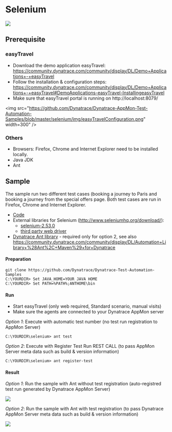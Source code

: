 # Selenium

<img src="https://github.com/Dynatrace/Dynatrace-AppMon-Test-Automation-Samples/blob/master/selenium/img/selenium.png" />

## Prerequisite

### easyTravel

* Download the demo application easyTravel: https://community.dynatrace.com/community/display/DL/Demo+Applications+-+easyTravel
* Follow the installation & configuration steps: https://community.dynatrace.com/community/display/DL/Demo+Applications+-+easyTravel#DemoApplications-easyTravel-InstallingeasyTravel
* Make sure that easyTravel portal is running on http://localhost:8079/ 

<img src="https://github.com/Dynatrace/Dynatrace-AppMon-Test-Automation-Samples/blob/master/selenium/img/easyTravelConfiguration.png" width=300" />

### Others

* Browsers: Firefox, Chrome and Internet Explorer need to be installed locally.
* Java JDK
* Ant

## Sample

The sample run two different test cases (booking a journey to Paris and booking a journey from the special offers page. Both test cases are run in Firefox, Chrome and Internet Explorer.

* [Code](./code)
* External libraries for Selenium (http://www.seleniumhq.org/download/):
  * [selenium-2.53.0](./code/lib/selenium-2.53.0) 
  * [third party web driver](./code/lib/driver)
* [Dynatrace Ant library](./code/lib/dynaTrace) - required only for option 2, see also https://community.dynatrace.com/community/display/DL/Automation+Library+%28Ant%2C+Maven%29+for+Dynatrace
 
#### Preparation

```
git clone https://github.com/Dynatrace/Dynatrace-Test-Automation-Samples
C:\YOURDIR> Set JAVA_HOME=YOUR JAVA HOME
C:\YOURDIR> Set PATH=%PATH%;ANTHOME\bin
```

#### Run

* Start easyTravel (only web required, Standard scenario, manual visits)
* Make sure the agents are connected to your Dynatrace AppMon server

*Option 1*: Execute with automatic test number (no test run registration to AppMon Server)
```
C:\YOURDIR\selenium> ant test
```

*Option 2*: Execute with Register Test Run REST CALL (to pass AppMon Server meta data such as build & version information)
```
C:\YOURDIR\selenium> ant register-test
```

#### Result

*Option 1*: Run the sample with Ant without test registration (auto-registred test run generated by Dynatrace AppMon Server)

<img src="https://github.com/Dynatrace/Dynatrace-AppMon-Test-Automation-Samples/blob/master/selenium/img/result_auto-test-run.png" />

*Option 2*: Run the sample with Ant with test registration (to pass Dynatrace AppMon Server meta data such as build & version information)

<img src="https://github.com/Dynatrace/Dynatrace-AppMon-Test-Automation-Samples/blob/master/selenium/img/result_test-run-registration.png" />
